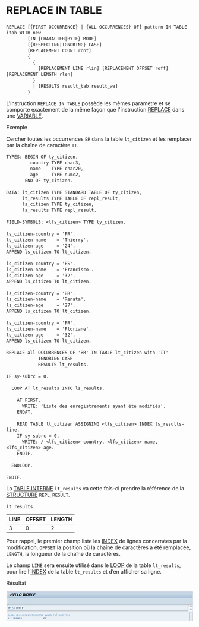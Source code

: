 # REPLACE IN TABLE

```abap
REPLACE [{FIRST OCCURRENCE} | {ALL OCCURRENCES} OF] pattern IN TABLE itab WITH new
        [IN {CHARACTER|BYTE} MODE]
        [{RESPECTING|IGNORING} CASE]
        [REPLACEMENT COUNT rcnt]
        { 
          {
            [REPLACEMENT LINE rlin] [REPLACEMENT OFFSET roff] [REPLACEMENT LENGTH rlen]
          }
          | [RESULTS result_tab|result_wa] 
        }
```

L'instruction `REPLACE IN TABLE` possède les mêmes paramètre et se comporte exactement de la même façon que l'instruction [REPLACE](../../03_VARIABLES_&_CONSTANTES/02_VARIABLES_&_CONSTANTES/12_INSTRUCTION_REPLACE.md) dans une [VARIABLE](../../03_VARIABLES_&_CONSTANTES/02_VARIABLES_&_CONSTANTES/01_VARIABLES.md).

Exemple

Cercher toutes les occurrences `BR` dans la table `lt_citizen` et les remplacer par la chaîne de caractère `IT`.

```abap
TYPES: BEGIN OF ty_citizen,
         country TYPE char3,
         name    TYPE char20,
         age     TYPE numc2,
       END OF ty_citizen.

DATA: lt_citizen TYPE STANDARD TABLE OF ty_citizen,
      lt_results TYPE TABLE OF repl_result,
      ls_citizen TYPE ty_citizen,
      ls_results TYPE repl_result.

FIELD-SYMBOLS: <lfs_citizen> TYPE ty_citizen.

ls_citizen-country = 'FR'.
ls_citizen-name    = 'Thierry'.
ls_citizen-age     = '24'.
APPEND ls_citizen TO lt_citizen.

ls_citizen-country = 'ES'.
ls_citizen-name    = 'Francisco'.
ls_citizen-age     = '32'.
APPEND ls_citizen TO lt_citizen.

ls_citizen-country = 'BR'.
ls_citizen-name    = 'Renata'.
ls_citizen-age     = '27'.
APPEND ls_citizen TO lt_citizen.

ls_citizen-country = 'FR'.
ls_citizen-name    = 'Floriane'.
ls_citizen-age     = '32'.
APPEND ls_citizen TO lt_citizen.

REPLACE all OCCURRENCES OF 'BR' IN TABLE lt_citizen with 'IT'
            IGNORING CASE
            RESULTS lt_results.

IF sy-subrc = 0.

  LOOP AT lt_results INTO ls_results.

    AT FIRST.
      WRITE: 'Liste des enregistrements ayant été modifiés'.
    ENDAT.

    READ TABLE lt_citizen ASSIGNING <lfs_citizen> INDEX ls_results-line.
    IF sy-subrc = 0.
      WRITE: / <lfs_citizen>-country, <lfs_citizen>-name, <lfs_citizen>-age.
    ENDIF.

  ENDLOOP.

ENDIF.
```

La [TABLE INTERNE](../../07_TABLE_INTERNE/01_TABLES_INTERNES.md) `lt_results` va cette fois-ci prendre la référence de la [STRUCTURE](../../07_TABLE_INTERNE/08_STRUCTURES.md) `REPL_RESULT`.

``lt_results``

| **LINE** | **OFFSET** | **LENGTH** |
| -------- | ---------- | ---------- |
| 3        | 0          | 2          |

Pour rappel, le premier champ liste les [INDEX](../../11_SQL/06_INDEX/01_Index.md) de lignes concernées par la modification, `OFFSET` la position où la chaîne de caractères a été remplacée, `LENGTH`, la longueur de la chaîne de caractères.

Le champ `LINE` sera ensuite utilisé dans le [LOOP](../09_Loop/01_Loop_at_itab.md) de la table `lt_results`, pour lire l’[INDEX](../../11_SQL/06_INDEX/01_Index.md) de la table `lt_results` et d’en afficher sa ligne.

Résultat

![](../../assets/images/REPLACE_IN_ITAB_001.jpg)
